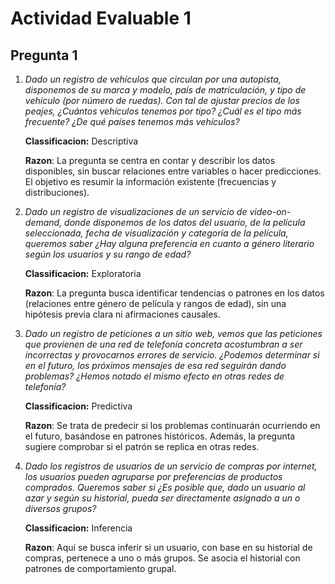 # Actividad Evaluable 1
## Pregunta 1
1. *Dado un registro de vehículos que circulan por una autopista, disponemos de su
marca y modelo, país de matriculación, y tipo de vehículo (por número de
ruedas). Con tal de ajustar precios de los peajes, ¿Cuántos vehículos tenemos
por tipo? ¿Cuál es el tipo más frecuente? ¿De qué países tenemos más vehículos?*

    **Classificacion:** Descriptiva

    **Razon**: La pregunta se centra en contar y describir los datos disponibles, sin buscar relaciones entre variables o hacer predicciones. El objetivo es resumir la información existente (frecuencias y distribuciones).

2. *Dado un registro de visualizaciones de un servicio de video-on-demand, donde
disponemos de los datos del usuario, de la película seleccionada, fecha de
visualización y categoría de la película, queremos saber ¿Hay alguna preferencia
en cuanto a género literario según los usuarios y su rango de edad?*

    **Classificacion:** Exploratoria
    
    **Razon**: La pregunta busca identificar tendencias o patrones en los datos (relaciones entre género de película y rangos de edad), sin una hipótesis previa clara ni afirmaciones causales.

3. *Dado un registro de peticiones a un sitio web, vemos que las peticiones que
provienen de una red de telefonía concreta acostumbran a ser incorrectas y
provocarnos errores de servicio. ¿Podemos determinar si en el futuro, los
próximos mensajes de esa red seguirán dando problemas? ¿Hemos notado el
mismo efecto en otras redes de telefonía?*

    **Classificacion:** Predictiva
    
    **Razon**: Se trata de predecir si los problemas continuarán ocurriendo en el futuro, basándose en patrones históricos. Además, la pregunta sugiere comprobar si el patrón se replica en otras redes.

4. *Dado los registros de usuarios de un servicio de compras por internet, los
usuarios pueden agruparse por preferencias de productos comprados.
Queremos saber si ¿Es posible que, dado un usuario al azar y según su historial,
pueda ser directamente asignado a un o diversos grupos?*

    **Classificacion:** Inferencia
    
    **Razon**: Aquí se busca inferir si un usuario, con base en su historial de compras, pertenece a uno o más grupos. Se asocia el historial con patrones de comportamiento grupal.